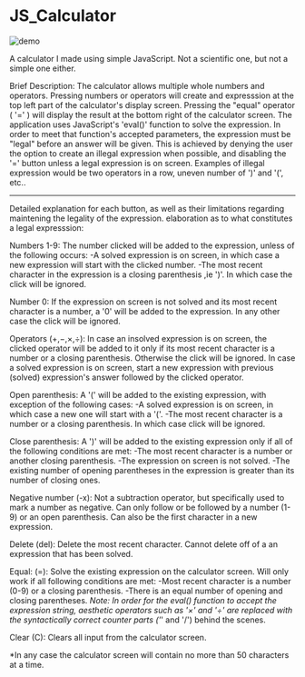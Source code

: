 # JS_Calculator

![demo](demo.gif)

A calculator I made using simple JavaScript.
Not a scientific one, but not a simple one either.

Brief Description:
The calculator allows multiple whole numbers and operators.
Pressing numbers or operators will create and expresssion at the top left part of the calculator's display screen.
Pressing the "equal" operator ( '=' ) will display the result at the bottom right of the calculator screen.
The application uses JavaScript's 'eval()' function to solve the expression. In order to meet that function's accepted parameters, the expression must be "legal" before an answer will be given. This is achieved by denying the user the option to create an illegal expression when possible, and disabling the '=' button unless a legal expression is on screen.
Examples of illegal expression would be two operators in a row, uneven number of ')' and '(', etc..

---
Detailed explanation for each button, as well as their limitations regarding maintening the legality of the expression. 
elaboration as to what constitutes a legal expresssion:

Numbers 1-9: The number clicked will be added to the expression, unless of the following occurs:
            -A solved expression is on screen, in which case a new expression will start with the clicked number.
            -The most recent character in the expression is a closing parenthesis ,ie ')'. In which case the click will be ignored.

Number 0: If the expression on screen is not solved and its most recent character is a number, a '0' will be added to the expression.
          In any other case the click will be ignored.

Operators (+,−,×,÷): In case an insolved expression is on screen, the clicked operator will be added to it only if its most recent                           character is a number or a closing parenthesis. Otherwise the click will be ignored.
                        In case a solved expression is on screen, start a new expression with previous (solved) expression's answer                             followed by the clicked operator.

Open parenthesis: A '(' will be added to the existing expression, with exception of the following cases:
                 -A solved expression is on screen, in which case a new one will start with a '('.
                 -The most recent character is a number or a closing parenthesis. In which case click will be ignored.

Close parenthesis: A ')' will be added to the existing expression only if all of the following conditions are met:
                  -The most recent character is a number or another closing parenthesis.
                  -The expression on screen is not solved.
                  -The existing number of opening parentheses in the expression is greater than its number of closing ones.
                  
Negative number (-x): Not a subtraction operator, but specifically used to mark a number as negative.
                      Can only follow or be followed by a number (1-9) or an open parenthesis.
                      Can also be the first character in a new expression.
                      
Delete (del): Delete the most recent character. Cannot delete off of a an expression that has been solved.

Equal: (=): Solve the existing expression on the calculator screen. Will only work if all following conditions are met:
            -Most recent character is a number (0-9) or a closing parenthesis.
            -There is an equal number of opening and closing parentheses.
            *Note: In order for the eval() function to accept the expression string, aesthetic operators such as '×' and '÷' are                      replaced with the syntactically correct counter parts ('*' and '/') behind the scenes.
            
Clear (C): Clears all input from the calculator screen.

*In any case the calculator screen will contain no more than 50 characters at a time.
